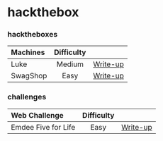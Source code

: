 # hackthebox

### hacktheboxes
| Machines | Difficulty | |
| :--- | :---: | :--- |
| Luke | Medium | [Write-up](https://medium.com/@bigb0ss/htb-luke-write-up-77aa52320250) |
| SwagShop | Easy | [Write-up](https://medium.com/@bigb0ss/htb-swagshop-write-up-50a560aa7a56?sk=8bc4c4a5bbf0707c158d1305f3e0143d) |

### challenges
| Web Challenge | Difficulty | |
| :--- | :---: | :--- |
| Emdee Five for Life | Easy | [Write-up](https://medium.com/@bigb0ss/htb-web-challenge-emdee-five-for-life-56cb0ddfd63f) |
